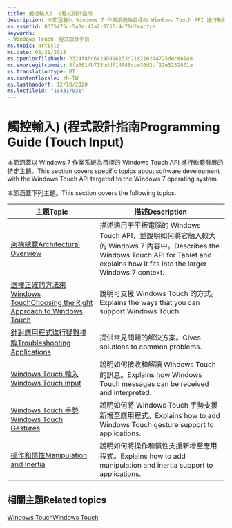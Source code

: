 ```yaml
---
title: 觸控輸入)  (程式設計指南
description: 本節涵蓋以 Windows 7 作業系統為目標的 Windows Touch API 進行軟體發展的特定主題。
ms.assetid: 8375475c-5a0e-42a2-8755-4c79dfe4cfce
keywords:
- Windows Touch，程式設計手冊
ms.topic: article
ms.date: 05/31/2018
ms.openlocfilehash: 3324f86c64248996153d218216244725dec86148
ms.sourcegitcommit: 8fa6614b715bddf14648cce36d2df22e5232801a
ms.translationtype: MT
ms.contentlocale: zh-TW
ms.lasthandoff: 12/10/2020
ms.locfileid: "104317031"
---
```

# <a name="programming-guide-touch-input"></a><span data-ttu-id="c172c-104">觸控輸入)  (程式設計指南</span><span class="sxs-lookup"><span data-stu-id="c172c-104">Programming Guide (Touch Input)</span></span>

<span data-ttu-id="c172c-105">本節涵蓋以 Windows 7 作業系統為目標的 Windows Touch API 進行軟體發展的特定主題。</span><span class="sxs-lookup"><span data-stu-id="c172c-105">This section covers specific topics about software development with the Windows Touch API targeted to the Windows 7 operating system.</span></span>

<span data-ttu-id="c172c-106">本節涵蓋下列主題。</span><span class="sxs-lookup"><span data-stu-id="c172c-106">This section covers the following topics.</span></span>



| <span data-ttu-id="c172c-107">主題</span><span class="sxs-lookup"><span data-stu-id="c172c-107">Topic</span></span>                                                                                            | <span data-ttu-id="c172c-108">描述</span><span class="sxs-lookup"><span data-stu-id="c172c-108">Description</span></span>                                                                                            |
|--------------------------------------------------------------------------------------------------|--------------------------------------------------------------------------------------------------------|
| [<span data-ttu-id="c172c-109">架構總覽</span><span class="sxs-lookup"><span data-stu-id="c172c-109">Architectural Overview</span></span>](architectural-overview.md)                                             | <span data-ttu-id="c172c-110">描述適用于平板電腦的 Windows Touch API，並說明如何將它融入較大的 Windows 7 內容中。</span><span class="sxs-lookup"><span data-stu-id="c172c-110">Describes the Windows Touch API for Tablet and explains how it fits into the larger Windows 7 context.</span></span> |
| [<span data-ttu-id="c172c-111">選擇正確的方法來 Windows Touch</span><span class="sxs-lookup"><span data-stu-id="c172c-111">Choosing the Right Approach to Windows Touch</span></span>](choosing-the-right-approach-to-windows-touch.md) | <span data-ttu-id="c172c-112">說明可支援 Windows Touch 的方式。</span><span class="sxs-lookup"><span data-stu-id="c172c-112">Explains the ways that you can support Windows Touch.</span></span>                                                  |
| [<span data-ttu-id="c172c-113">針對應用程式進行疑難排解</span><span class="sxs-lookup"><span data-stu-id="c172c-113">Troubleshooting Applications</span></span>](troubleshooting-applications.md)                                 | <span data-ttu-id="c172c-114">提供常見問題的解決方案。</span><span class="sxs-lookup"><span data-stu-id="c172c-114">Gives solutions to common problems.</span></span>                                                                    |
| [<span data-ttu-id="c172c-115">Windows Touch 輸入</span><span class="sxs-lookup"><span data-stu-id="c172c-115">Windows Touch Input</span></span>](guide-multi-touch-input.md)                                               | <span data-ttu-id="c172c-116">說明如何接收和解讀 Windows Touch 的訊息。</span><span class="sxs-lookup"><span data-stu-id="c172c-116">Explains how Windows Touch messages can be received and interpreted.</span></span>                                   |
| [<span data-ttu-id="c172c-117">Windows Touch 手勢</span><span class="sxs-lookup"><span data-stu-id="c172c-117">Windows Touch Gestures</span></span>](guide-multi-touch-gestures.md)                                         | <span data-ttu-id="c172c-118">說明如何將 Windows Touch 手勢支援新增至應用程式。</span><span class="sxs-lookup"><span data-stu-id="c172c-118">Explains how to add Windows Touch gesture support to applications.</span></span>                                     |
| [<span data-ttu-id="c172c-119">操作和慣性</span><span class="sxs-lookup"><span data-stu-id="c172c-119">Manipulation and Inertia</span></span>](manipulation-and-inertia.md)                                         | <span data-ttu-id="c172c-120">說明如何將操作和慣性支援新增至應用程式。</span><span class="sxs-lookup"><span data-stu-id="c172c-120">Explains how to add manipulation and inertia support to applications.</span></span>                                  |



 

## <a name="related-topics"></a><span data-ttu-id="c172c-121">相關主題</span><span class="sxs-lookup"><span data-stu-id="c172c-121">Related topics</span></span>

<dl> <dt>

[<span data-ttu-id="c172c-122">Windows Touch</span><span class="sxs-lookup"><span data-stu-id="c172c-122">Windows Touch</span></span>](windows-touch-portal.md)
</dt> </dl>

 

 




